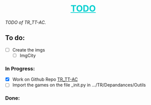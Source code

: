 **<h1 align="center" style="color: #00D0D0; text-decoration: underline">TODO</h1>**

*TODO of TR_TT-AC.*

## To do:

- [ ] Create the imgs
  - [ ] ImgCity

### In Progress:

- [X] Work on Github Repo [TR_TT-AC](https://github.com/T-Sana/TR_TT-AC)
- [ ] Import the games on the file _init.py in .../TR/Depandances/Outils

### Done:

